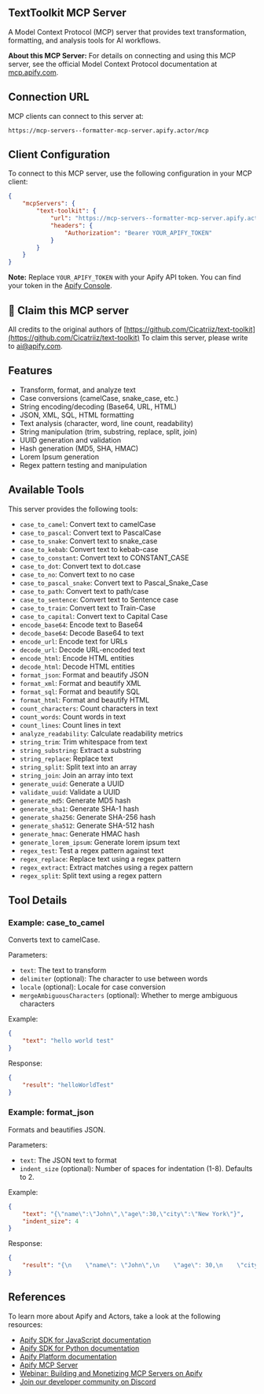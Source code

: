 ## TextToolkit MCP Server

A Model Context Protocol (MCP) server that provides text transformation, formatting, and analysis tools for AI workflows.

**About this MCP Server:** For details on connecting and using this MCP server, see the official Model Context Protocol documentation at [mcp.apify.com](https://mcp.apify.com).

## Connection URL
MCP clients can connect to this server at:

```text
https://mcp-servers--formatter-mcp-server.apify.actor/mcp
```

## Client Configuration
To connect to this MCP server, use the following configuration in your MCP client:

```json
{
    "mcpServers": {
        "text-toolkit": {
            "url": "https://mcp-servers--formatter-mcp-server.apify.actor/mcp",
            "headers": {
                "Authorization": "Bearer YOUR_APIFY_TOKEN"
            }
        }
    }
}
```

**Note:** Replace `YOUR_APIFY_TOKEN` with your Apify API token. You can find your token in the [Apify Console](https://console.apify.com/account/integrations).

## 🚩 Claim this MCP server
All credits to the original authors of [https://github.com/Cicatriiz/text-toolkit](https://github.com/Cicatriiz/text-toolkit)
To claim this server, please write to [ai@apify.com](mailto:ai@apify.com).

## Features

- Transform, format, and analyze text
- Case conversions (camelCase, snake_case, etc.)
- String encoding/decoding (Base64, URL, HTML)
- JSON, XML, SQL, HTML formatting
- Text analysis (character, word, line count, readability)
- String manipulation (trim, substring, replace, split, join)
- UUID generation and validation
- Hash generation (MD5, SHA, HMAC)
- Lorem Ipsum generation
- Regex pattern testing and manipulation

## Available Tools

This server provides the following tools:

- `case_to_camel`: Convert text to camelCase
- `case_to_pascal`: Convert text to PascalCase
- `case_to_snake`: Convert text to snake_case
- `case_to_kebab`: Convert text to kebab-case
- `case_to_constant`: Convert text to CONSTANT_CASE
- `case_to_dot`: Convert text to dot.case
- `case_to_no`: Convert text to no case
- `case_to_pascal_snake`: Convert text to Pascal_Snake_Case
- `case_to_path`: Convert text to path/case
- `case_to_sentence`: Convert text to Sentence case
- `case_to_train`: Convert text to Train-Case
- `case_to_capital`: Convert text to Capital Case
- `encode_base64`: Encode text to Base64
- `decode_base64`: Decode Base64 to text
- `encode_url`: Encode text for URLs
- `decode_url`: Decode URL-encoded text
- `encode_html`: Encode HTML entities
- `decode_html`: Decode HTML entities
- `format_json`: Format and beautify JSON
- `format_xml`: Format and beautify XML
- `format_sql`: Format and beautify SQL
- `format_html`: Format and beautify HTML
- `count_characters`: Count characters in text
- `count_words`: Count words in text
- `count_lines`: Count lines in text
- `analyze_readability`: Calculate readability metrics
- `string_trim`: Trim whitespace from text
- `string_substring`: Extract a substring
- `string_replace`: Replace text
- `string_split`: Split text into an array
- `string_join`: Join an array into text
- `generate_uuid`: Generate a UUID
- `validate_uuid`: Validate a UUID
- `generate_md5`: Generate MD5 hash
- `generate_sha1`: Generate SHA-1 hash
- `generate_sha256`: Generate SHA-256 hash
- `generate_sha512`: Generate SHA-512 hash
- `generate_hmac`: Generate HMAC hash
- `generate_lorem_ipsum`: Generate lorem ipsum text
- `regex_test`: Test a regex pattern against text
- `regex_replace`: Replace text using a regex pattern
- `regex_extract`: Extract matches using a regex pattern
- `regex_split`: Split text using a regex pattern

## Tool Details

### Example: case_to_camel
Converts text to camelCase.

Parameters:
- `text`: The text to transform
- `delimiter` (optional): The character to use between words
- `locale` (optional): Locale for case conversion
- `mergeAmbiguousCharacters` (optional): Whether to merge ambiguous characters

Example:
```json
{
    "text": "hello world test"
}
```
Response:
```json
{
    "result": "helloWorldTest"
}
```

### Example: format_json
Formats and beautifies JSON.

Parameters:
- `text`: The JSON text to format
- `indent_size` (optional): Number of spaces for indentation (1-8). Defaults to 2.

Example:
```json
{
    "text": "{\"name\":\"John\",\"age\":30,\"city\":\"New York\"}",
    "indent_size": 4
}
```
Response:
```json
{
    "result": "{\n    \"name\": \"John\",\n    \"age\": 30,\n    \"city\": \"New York\"\n}"
}
```

## References
To learn more about Apify and Actors, take a look at the following resources:
- [Apify SDK for JavaScript documentation](https://docs.apify.com/sdk/js)
- [Apify SDK for Python documentation](https://docs.apify.com/sdk/python)
- [Apify Platform documentation](https://docs.apify.com/platform)
- [Apify MCP Server](https://docs.apify.com/platform/integrations/mcp)
- [Webinar: Building and Monetizing MCP Servers on Apify](https://www.youtube.com/watch?v=w3AH3jIrXXo)
- [Join our developer community on Discord](https://discord.com/invite/jyEM2PRvMU)
